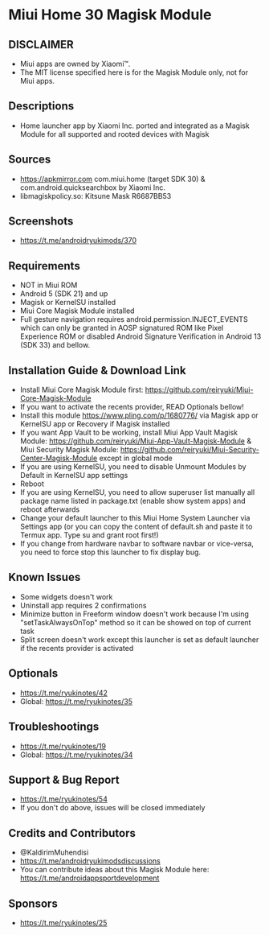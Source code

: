 # Miui Home 30 Magisk Module

## DISCLAIMER
- Miui apps are owned by Xiaomi™.
- The MIT license specified here is for the Magisk Module only, not for Miui apps.

## Descriptions
- Home launcher app by Xiaomi Inc. ported and integrated as a Magisk Module for all supported and rooted devices with Magisk

## Sources
- https://apkmirror.com com.miui.home (target SDK 30) & com.android.quicksearchbox by Xiaomi Inc.
- libmagiskpolicy.so: Kitsune Mask R6687BB53

## Screenshots
- https://t.me/androidryukimods/370

## Requirements
- NOT in Miui ROM
- Android 5 (SDK 21) and up
- Magisk or KernelSU installed
- Miui Core Magisk Module installed
- Full gesture navigation requires android.permission.INJECT_EVENTS which can only be granted in AOSP signatured ROM like Pixel Experience ROM or disabled Android Signature Verification in Android 13 (SDK 33) and bellow.

## Installation Guide & Download Link
- Install Miui Core Magisk Module first: https://github.com/reiryuki/Miui-Core-Magisk-Module
- If you want to activate the recents provider, READ Optionals bellow!
- Install this module https://www.pling.com/p/1680776/ via Magisk app or KernelSU app or Recovery if Magisk installed
- If you want App Vault to be working, install Miui App Vault Magisk Module: https://github.com/reiryuki/Miui-App-Vault-Magisk-Module & Miui Security Magisk Module: https://github.com/reiryuki/Miui-Security-Center-Magisk-Module except in global mode
- If you are using KernelSU, you need to disable Unmount Modules by Default in KernelSU app settings
- Reboot
- If you are using KernelSU, you need to allow superuser list manually all package name listed in package.txt (enable show system apps) and reboot afterwards
- Change your default launcher to this Miui Home System Launcher via Settings app (or you can copy the content of default.sh and paste it to Termux app. Type su and grant root first!)
- If you change from hardware navbar to software navbar or vice-versa, you need to force stop this launcher to fix display bug.

## Known Issues
- Some widgets doesn't work
- Uninstall app requires 2 confirmations
- Minimize button in Freeform window doesn't work because I'm using "setTaskAlwaysOnTop" method so it can be showed on top of current task
- Split screen doesn't work except this launcher is set as default launcher if the recents provider is activated

## Optionals
- https://t.me/ryukinotes/42
- Global: https://t.me/ryukinotes/35

## Troubleshootings
- https://t.me/ryukinotes/19
- Global: https://t.me/ryukinotes/34

## Support & Bug Report
- https://t.me/ryukinotes/54
- If you don't do above, issues will be closed immediately

## Credits and Contributors
- @KaldirimMuhendisi
- https://t.me/androidryukimodsdiscussions
- You can contribute ideas about this Magisk Module here: https://t.me/androidappsportdevelopment

## Sponsors
- https://t.me/ryukinotes/25


